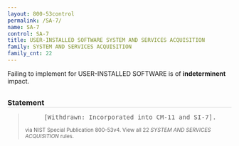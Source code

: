 ```yaml
---
layout: 800-53control
permalink: /SA-7/
name: SA-7
control: SA-7
title: USER-INSTALLED SOFTWARE SYSTEM AND SERVICES ACQUISITION
family: SYSTEM AND SERVICES ACQUISITION
family_cnt: 22
---
```

<p class="text-">Failing to implement for USER-INSTALLED SOFTWARE is of <b>indeterminent</b> impact.</p>

<h3 style="border-bottom:1px solid #ddd;margin:30px 0 8px 0;">Statement</h3>
<blockquote>
<pre>     [Withdrawn: Incorporated into CM-11 and SI-7]. 
</pre>
<p><small>via NIST Special Publication 800-53v4. View all 22 <i>SYSTEM AND SERVICES ACQUISITION</i> rules. <a href="/cce/ssg/group/$Group_id"><span class="glyphicon glyphicon-link"></span></a> </small></p>
</blockquote>


